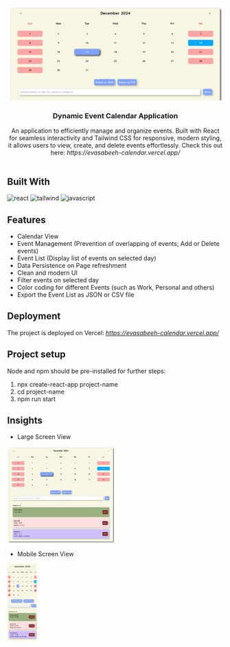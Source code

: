 <br/>
<p align="center">
  <img src="public\screenshot.png" alt="View" width="500" height="220"/> 
  <h3 align="center">Dynamic Event Calendar Application</h3>

  <p align="center">
  An application to efficiently manage and organize events. Built with React for seamless interactivity and Tailwind CSS for responsive, modern styling, it allows users to view, create, and delete events effortlessly. Check this out here: <em>https://evasabeeh-calendar.vercel.app/</em>
    <br/>
    <br/>
  </p>
</p>

## Built With

<p>
<img src="https://upload.wikimedia.org/wikipedia/commons/thumb/a/a7/React-icon.svg/768px-React-icon.svg.png" alt="react" width="80" height="80"/> 
<img src="https://uxwing.com/wp-content/themes/uxwing/download/brands-and-social-media/tailwind-css-icon.png" alt="tailwind" width="80" height="80"/>
<img src="https://upload.wikimedia.org/wikipedia/commons/thumb/6/6a/JavaScript-logo.png/900px-JavaScript-logo.png" alt="javascript" width="80" height="80"/>


## Features

- Calendar View
- Event Management (Prevention of overlapping of events; Add or Delete events)
- Event List (Display list of events on selected day)
- Data Persistence on Page refreshment
- Clean and modern UI
- Filter events on selected day
- Color coding for different Events (such as Work, Personal and others)
- Export the Event List as JSON or CSV file


## Deployment

The project is deployed on Vercel: <em>https://evasabeeh-calendar.vercel.app/</em>


## Project setup
Node and npm should be pre-installed for further steps:
1. npx create-react-app project-name
2. cd project-name
3. npm run start


## Insights

- Large Screen View
<img src="public\screenshot1.png" alt="desktop" width="250" height="225"/> 

- Mobile Screen View
<img src="public\screenshot2.png" alt="mobile" width="70" height="180"/> 
